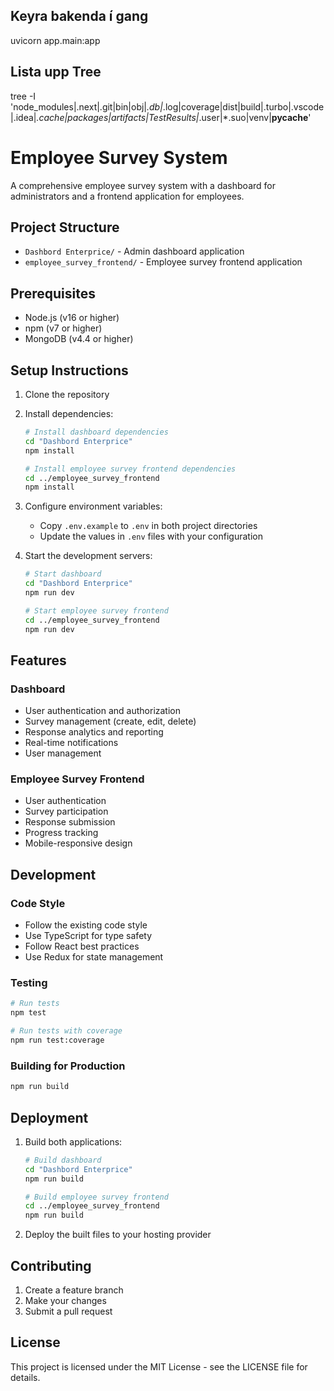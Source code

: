 ## Keyra bakenda í gang
uvicorn app.main:app

## Lista upp Tree
tree -I 'node_modules|.next|.git|bin|obj|*.db|*.log|coverage|dist|build|.turbo|.vscode|.idea|*.cache|packages|artifacts|TestResults|*.user|*.suo|venv|__pycache__'

# Employee Survey System

A comprehensive employee survey system with a dashboard for administrators and a frontend application for employees.

## Project Structure

- `Dashbord Enterprice/` - Admin dashboard application
- `employee_survey_frontend/` - Employee survey frontend application

## Prerequisites

- Node.js (v16 or higher)
- npm (v7 or higher)
- MongoDB (v4.4 or higher)

## Setup Instructions

1. Clone the repository
2. Install dependencies:
   ```bash
   # Install dashboard dependencies
   cd "Dashbord Enterprice"
   npm install

   # Install employee survey frontend dependencies
   cd ../employee_survey_frontend
   npm install
   ```

3. Configure environment variables:
   - Copy `.env.example` to `.env` in both project directories
   - Update the values in `.env` files with your configuration

4. Start the development servers:
   ```bash
   # Start dashboard
   cd "Dashbord Enterprice"
   npm run dev

   # Start employee survey frontend
   cd ../employee_survey_frontend
   npm run dev
   ```

## Features

### Dashboard
- User authentication and authorization
- Survey management (create, edit, delete)
- Response analytics and reporting
- Real-time notifications
- User management

### Employee Survey Frontend
- User authentication
- Survey participation
- Response submission
- Progress tracking
- Mobile-responsive design

## Development

### Code Style
- Follow the existing code style
- Use TypeScript for type safety
- Follow React best practices
- Use Redux for state management

### Testing
```bash
# Run tests
npm test

# Run tests with coverage
npm run test:coverage
```

### Building for Production
```bash
npm run build
```

## Deployment

1. Build both applications:
   ```bash
   # Build dashboard
   cd "Dashbord Enterprice"
   npm run build

   # Build employee survey frontend
   cd ../employee_survey_frontend
   npm run build
   ```

2. Deploy the built files to your hosting provider

## Contributing

1. Create a feature branch
2. Make your changes
3. Submit a pull request

## License

This project is licensed under the MIT License - see the LICENSE file for details. 